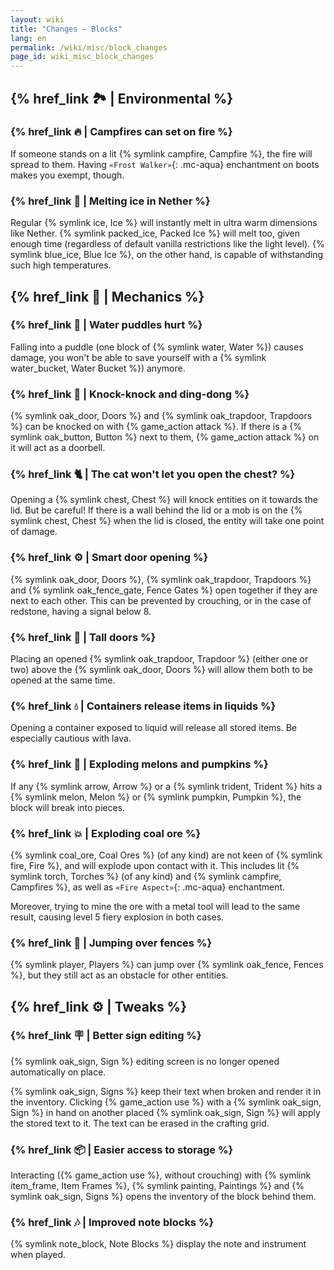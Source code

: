 ```yaml
---
layout: wiki
title: "Changes — Blocks"
lang: en
permalink: /wiki/misc/block_changes
page_id: wiki_misc_block_changes
---
```


## {% href_link 🏞️ | Environmental %}

### {% href_link 🔥 | Campfires can set on fire %}
If someone stands on a lit {% symlink campfire, Campfire %}, the fire will spread to them. Having `«Frost Walker»`{: .mc-aqua} enchantment on boots makes you exempt, though.

### {% href_link 🧊 | Melting ice in Nether %}
Regular {% symlink ice, Ice %} will instantly melt in ultra warm dimensions like Nether. {% symlink packed_ice, Packed Ice %} will melt too, given enough time (regardless of default vanilla restrictions like the light level). {% symlink blue_ice, Blue Ice %}, on the other hand, is capable of withstanding such high temperatures.



## {% href_link 🔧 | Mechanics %}

### {% href_link 🌊 | Water puddles hurt %}
Falling into a puddle (one block of {% symlink water, Water %}) causes damage, you won't be able to save yourself with a {% symlink water_bucket, Water Bucket %}) anymore.

### {% href_link 🔔 | Knock-knock and ding-dong %}
{% symlink oak_door, Doors %} and {% symlink oak_trapdoor, Trapdoors %} can be knocked on with {% game_action attack %}. If there is a {% symlink oak_button, Button %} next to them, {% game_action attack %} on it will act as a doorbell.

### {% href_link 🐈 | The cat won't let you open the chest? %}
Opening a {% symlink chest, Chest %} will knock entities on it towards the lid. But be careful! If there is a wall behind the lid or a mob is on the {% symlink chest, Chest %} when the lid is closed, the entity will take one point of damage.

### {% href_link ⚙️ | Smart door opening %}
{% symlink oak_door, Doors %}, {% symlink oak_trapdoor, Trapdoors %} and {% symlink oak_fence_gate, Fence Gates %} open together if they are next to each other. This can be prevented by crouching, or in the case of redstone, having a signal below 8.

### {% href_link 🚪 | Tall doors %}
Placing an opened {% symlink oak_trapdoor, Trapdoor %} (either one or two) above the {% symlink oak_door, Doors %} will allow them both to be opened at the same time.

### {% href_link 💧 | Containers release items in liquids %}
Opening a container exposed to liquid will release all stored items. Be especially cautious with lava.

### {% href_link 🍈 | Exploding melons and pumpkins %}
If any {% symlink arrow, Arrow %} or a {% symlink trident, Trident %} hits a {% symlink melon, Melon %} or {% symlink pumpkin, Pumpkin %}, the block will break into pieces.

### {% href_link 💥 | Exploding coal ore %}
{% symlink coal_ore, Coal Ores %} (of any kind) are not keen of {% symlink fire, Fire %}, and will explode upon contact with it. This includes lit {% symlink torch, Torches %} (of any kind) and {% symlink campfire, Campfires %}, as well as `«Fire Aspect»`{: .mc-aqua} enchantment.

Moreover, trying to mine the ore with a metal tool will lead to the same result, causing level 5 fiery explosion in both cases.

### {% href_link 🚧 | Jumping over fences %}
{% symlink player, Players %} can jump over {% symlink oak_fence, Fences %}, but they still act as an obstacle for other entities.



## {% href_link ⚙️ | Tweaks %}

### {% href_link 🪧 | Better sign editing %}
{% symlink oak_sign, Sign %} editing screen is no longer opened automatically on place.

{% symlink oak_sign, Signs %} keep their text when broken and render it in the inventory. Clicking {% game_action use %} with a {% symlink oak_sign, Sign %} in hand on another placed {% symlink oak_sign, Sign %} will apply the stored text to it. The text can be erased in the crafting grid.

### {% href_link 📦 | Easier access to storage %}
Interacting ({% game_action use %}, without crouching) with {% symlink item_frame, Item Frames %}, {% symlink painting, Paintings %} and {% symlink oak_sign, Signs %} opens the inventory of the block behind them.

### {% href_link 🎶 | Improved note blocks %}
{% symlink note_block, Note Blocks %} display the note and instrument when played.
